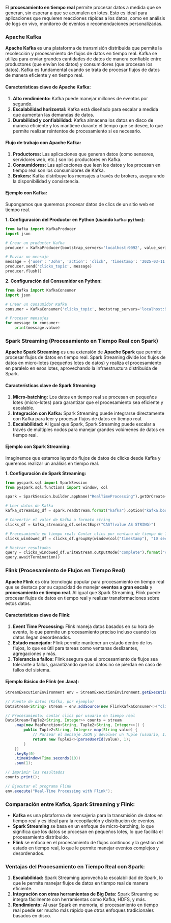 
El **procesamiento en tiempo real** permite procesar datos a medida que se generan, sin esperar a que se acumulen en lotes. Esto es ideal para aplicaciones que requieren reacciones rápidas a los datos, como en análisis de logs en vivo, monitoreo de eventos o recomendaciones personalizadas.

### **Apache Kafka**
**Apache Kafka** es una plataforma de transmisión distribuida que permite la recolección y procesamiento de flujos de datos en tiempo real. Kafka se utiliza para enviar grandes cantidades de datos de manera confiable entre productores (que envían los datos) y consumidores (que procesan los datos). Kafka es fundamental cuando se trata de procesar flujos de datos de manera eficiente y en tiempo real.

#### **Características clave de Apache Kafka:**
1. **Alto rendimiento:** Kafka puede manejar millones de eventos por segundo.
2. **Escalabilidad horizontal:** Kafka está diseñado para escalar a medida que aumentan las demandas de datos.
3. **Durabilidad y confiabilidad:** Kafka almacena los datos en disco de manera eficiente y los mantiene durante el tiempo que se desee, lo que permite realizar reintentos de procesamiento si es necesario.

#### **Flujo de trabajo con Apache Kafka:**
1. **Productores:** Las aplicaciones que generan datos (como sensores, servidores web, etc.) son los productores en Kafka.
2. **Consumidores:** Las aplicaciones que leen los datos y los procesan en tiempo real son los consumidores de Kafka.
3. **Brokers:** Kafka distribuye los mensajes a través de brokers, asegurando la disponibilidad y consistencia.

#### **Ejemplo con Kafka:**
Supongamos que queremos procesar datos de clics de un sitio web en tiempo real.

**1. Configuración del Productor en Python (usando `kafka-python`):**
```python
from kafka import KafkaProducer
import json

# Crear un productor Kafka
producer = KafkaProducer(bootstrap_servers='localhost:9092', value_serializer=lambda v: json.dumps(v).encode('utf-8'))

# Enviar un mensaje
message = {'user': 'John', 'action': 'click', 'timestamp': '2025-03-11'}
producer.send('clicks_topic', message)
producer.flush()
```

**2. Configuración del Consumidor en Python:**
```python
from kafka import KafkaConsumer
import json

# Crear un consumidor Kafka
consumer = KafkaConsumer('clicks_topic', bootstrap_servers='localhost:9092', value_deserializer=lambda m: json.loads(m.decode('utf-8')))

# Procesar mensajes
for message in consumer:
    print(message.value)
```

### **Spark Streaming (Procesamiento en Tiempo Real con Spark)**

**Apache Spark Streaming** es una extensión de **Apache Spark** que permite procesar flujos de datos en tiempo real. Spark Streaming divide los flujos de datos en micro-lotes (pequeños lotes de datos) y realiza el procesamiento en paralelo en esos lotes, aprovechando la infraestructura distribuida de Spark.

#### **Características clave de Spark Streaming:**
1. **Micro-batching:** Los datos en tiempo real se procesan en pequeños lotes (micro-lotes) para garantizar que el procesamiento sea eficiente y escalable.
2. **Integración con Kafka:** Spark Streaming puede integrarse directamente con Kafka para leer y procesar flujos de datos en tiempo real.
3. **Escalabilidad:** Al igual que Spark, Spark Streaming puede escalar a través de múltiples nodos para manejar grandes volúmenes de datos en tiempo real.

#### **Ejemplo con Spark Streaming:**
Imaginemos que estamos leyendo flujos de datos de clicks desde Kafka y queremos realizar un análisis en tiempo real.

**1. Configuración de Spark Streaming:**
```python
from pyspark.sql import SparkSession
from pyspark.sql.functions import window, col

spark = SparkSession.builder.appName("RealTimeProcessing").getOrCreate()

# Leer datos de Kafka
kafka_streaming_df = spark.readStream.format("kafka").option("kafka.bootstrap.servers", "localhost:9092").option("subscribe", "clicks_topic").load()

# Convertir el valor de Kafka a formato string
clicks_df = kafka_streaming_df.selectExpr("CAST(value AS STRING)")

# Procesamiento en tiempo real: Contar clics por ventana de tiempo de 10 segundos
clicks_windowed_df = clicks_df.groupBy(window(col("timestamp"), "10 seconds")).count()

# Mostrar resultados
query = clicks_windowed_df.writeStream.outputMode("complete").format("console").start()
query.awaitTermination()
```

### **Flink (Procesamiento de Flujos en Tiempo Real)**

**Apache Flink** es otra tecnología popular para procesamiento en tiempo real que se destaca por su capacidad de manejar **eventos a gran escala** y **procesamiento en tiempo real**. Al igual que Spark Streaming, Flink puede procesar flujos de datos en tiempo real y realizar transformaciones sobre estos datos.

#### **Características clave de Flink:**
1. **Event Time Processing:** Flink maneja datos basados en su hora de evento, lo que permite un procesamiento preciso incluso cuando los datos llegan desordenados.
2. **Estado manejado:** Flink permite mantener un estado dentro de los flujos, lo que es útil para tareas como ventanas deslizantes, agregaciones y más.
3. **Tolerancia a fallos:** Flink asegura que el procesamiento de flujos sea tolerante a fallos, garantizando que los datos no se pierdan en caso de fallos del sistema.

#### **Ejemplo Básico de Flink (en Java):**
```java
StreamExecutionEnvironment env = StreamExecutionEnvironment.getExecutionEnvironment();

// Fuente de datos (Kafka, por ejemplo)
DataStream<String> stream = env.addSource(new FlinkKafkaConsumer<>("clicks_topic", new SimpleStringSchema(), properties));

// Procesamiento: contar clics por usuario en tiempo real
DataStream<Tuple2<String, Integer>> counts = stream
    .map(new MapFunction<String, Tuple2<String, Integer>>() {
        public Tuple2<String, Integer> map(String value) {
            // Parsear el mensaje JSON y devolver un Tuple (usuario, 1)
            return new Tuple2<>(parseUserId(value), 1);
        }
    })
    .keyBy(0)
    .timeWindow(Time.seconds(10))
    .sum(1);

// Imprimir los resultados
counts.print();

// Ejecutar el programa Flink
env.execute("Real-Time Processing with Flink");
```

### **Comparación entre Kafka, Spark Streaming y Flink:**
- **Kafka** es una plataforma de mensajería para la transmisión de datos en tiempo real y es ideal para la recopilación y distribución de eventos.
- **Spark Streaming** se basa en un enfoque de micro-batching, lo que significa que los datos se procesan en pequeños lotes, lo que facilita el procesamiento distribuido.
- **Flink** se enfoca en el procesamiento de flujos continuos y la gestión del estado en tiempo real, lo que le permite manejar eventos complejos y desordenados.

### **Ventajas del Procesamiento en Tiempo Real con Spark:**
1. **Escalabilidad:** Spark Streaming aprovecha la escalabilidad de Spark, lo que le permite manejar flujos de datos en tiempo real de manera eficiente.
2. **Integración con otras herramientas de Big Data:** Spark Streaming se integra fácilmente con herramientas como Kafka, HDFS, y más.
3. **Rendimiento:** Al usar Spark en memoria, el procesamiento en tiempo real puede ser mucho más rápido que otros enfoques tradicionales basados en disco.
